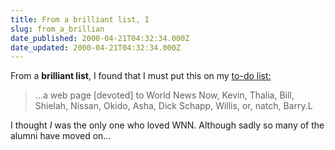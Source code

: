 ```yaml
---
title: From a brilliant list, I
slug: from_a_brillian
date_published: 2000-04-21T04:32:34.000Z
date_updated: 2000-04-21T04:32:34.000Z
---
```


From a **brilliant list**, I found that I must put this on my [to-do list:](http://www.julen.net/ephemera/pub/Geek.html)

> …a web page [devoted] to World News Now, Kevin, Thalia, Bill, Shielah, Nissan, Okido, Asha, Dick Schapp, Willis, or, natch, Barry.L

I thought *I* was the only one who loved WNN. Although sadly so many of the alumni have moved on…
